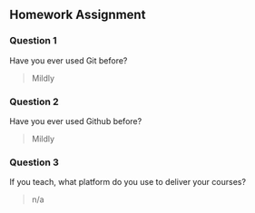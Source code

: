 ## Homework Assignment

### Question 1
Have you ever used Git before?

> Mildly


### Question 2
Have you ever used Github before?

> Mildly


### Question 3
If you teach, what platform do you use to deliver your courses?

> n/a
